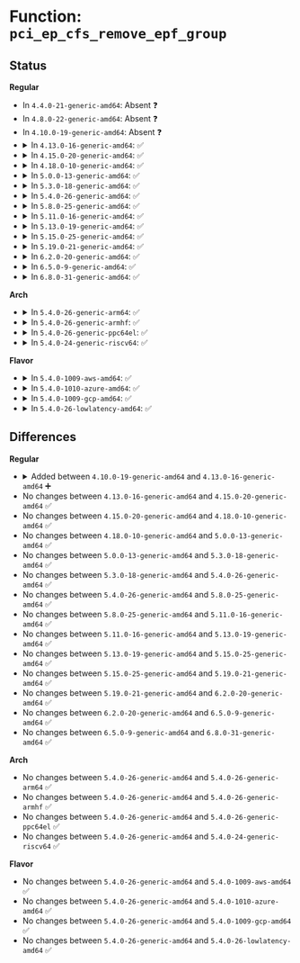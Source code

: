 # Function: <code>pci_ep_cfs_remove_epf_group</code>

## Status
<b>Regular</b>
<ul>
<li>
In <code>4.4.0-21-generic-amd64</code>: Absent ❓
</li>
<li>
In <code>4.8.0-22-generic-amd64</code>: Absent ❓
</li>
<li>
In <code>4.10.0-19-generic-amd64</code>: Absent ❓
</li>
<li>
<details>
<summary>In <code>4.13.0-16-generic-amd64</code>: ✅</summary>

```c
void pci_ep_cfs_remove_epf_group(struct config_group * group)
```

```json
{
  "name": "pci_ep_cfs_remove_epf_group",
  "collision_type": "Unique Global",
  "inline_type": "No",
  "funcs": [
    {
      "addr": 18446744071583898224,
      "name": "pci_ep_cfs_remove_epf_group",
      "external": true,
      "loc": "drivers/pci/endpoint/pci-ep-cfs.c:422",
      "file": "drivers/pci/endpoint/pci-ep-cfs.c",
      "inline": "seen, unknown",
      "caller_inline": [],
      "caller_func": [
        "drivers/pci/endpoint/pci-epf-core.c:pci_epf_unregister_driver"
      ]
    }
  ],
  "symbols": [
    {
      "addr": 18446744071583898224,
      "name": "pci_ep_cfs_remove_epf_group",
      "section": ".text",
      "bind": "STB_GLOBAL",
      "size": 32
    }
  ]
}
```
</details>
</li>
<li>
<details>
<summary>In <code>4.15.0-20-generic-amd64</code>: ✅</summary>

```c
void pci_ep_cfs_remove_epf_group(struct config_group * group)
```

```json
{
  "name": "pci_ep_cfs_remove_epf_group",
  "collision_type": "Unique Global",
  "inline_type": "No",
  "funcs": [
    {
      "addr": 18446744071584161056,
      "name": "pci_ep_cfs_remove_epf_group",
      "external": true,
      "loc": "drivers/pci/endpoint/pci-ep-cfs.c:425",
      "file": "drivers/pci/endpoint/pci-ep-cfs.c",
      "inline": "seen, unknown",
      "caller_inline": [],
      "caller_func": [
        "drivers/pci/endpoint/pci-epf-core.c:pci_epf_unregister_driver"
      ]
    }
  ],
  "symbols": [
    {
      "addr": 18446744071584161056,
      "name": "pci_ep_cfs_remove_epf_group",
      "section": ".text",
      "bind": "STB_GLOBAL",
      "size": 32
    }
  ]
}
```
</details>
</li>
<li>
<details>
<summary>In <code>4.18.0-10-generic-amd64</code>: ✅</summary>

```c
void pci_ep_cfs_remove_epf_group(struct config_group * group)
```

```json
{
  "name": "pci_ep_cfs_remove_epf_group",
  "collision_type": "Unique Global",
  "inline_type": "No",
  "funcs": [
    {
      "addr": 18446744071584378576,
      "name": "pci_ep_cfs_remove_epf_group",
      "external": true,
      "loc": "drivers/pci/endpoint/pci-ep-cfs.c:454",
      "file": "drivers/pci/endpoint/pci-ep-cfs.c",
      "inline": "seen, unknown",
      "caller_inline": [],
      "caller_func": [
        "drivers/pci/endpoint/pci-epf-core.c:pci_epf_remove_cfs"
      ]
    }
  ],
  "symbols": [
    {
      "addr": 18446744071584378576,
      "name": "pci_ep_cfs_remove_epf_group",
      "section": ".text",
      "bind": "STB_GLOBAL",
      "size": 31
    }
  ]
}
```
</details>
</li>
<li>
<details>
<summary>In <code>5.0.0-13-generic-amd64</code>: ✅</summary>

```c
void pci_ep_cfs_remove_epf_group(struct config_group * group)
```

```json
{
  "name": "pci_ep_cfs_remove_epf_group",
  "collision_type": "Unique Global",
  "inline_type": "No",
  "funcs": [
    {
      "addr": 18446744071584470784,
      "name": "pci_ep_cfs_remove_epf_group",
      "external": true,
      "loc": "drivers/pci/endpoint/pci-ep-cfs.c:478",
      "file": "drivers/pci/endpoint/pci-ep-cfs.c",
      "inline": "seen, unknown",
      "caller_inline": [],
      "caller_func": [
        "drivers/pci/endpoint/pci-epf-core.c:pci_epf_remove_cfs"
      ]
    }
  ],
  "symbols": [
    {
      "addr": 18446744071584470784,
      "name": "pci_ep_cfs_remove_epf_group",
      "section": ".text",
      "bind": "STB_GLOBAL",
      "size": 31
    }
  ]
}
```
</details>
</li>
<li>
<details>
<summary>In <code>5.3.0-18-generic-amd64</code>: ✅</summary>

```c
void pci_ep_cfs_remove_epf_group(struct config_group * group)
```

```json
{
  "name": "pci_ep_cfs_remove_epf_group",
  "collision_type": "Unique Global",
  "inline_type": "No",
  "funcs": [
    {
      "addr": 18446744071584667840,
      "name": "pci_ep_cfs_remove_epf_group",
      "external": true,
      "loc": "drivers/pci/endpoint/pci-ep-cfs.c:478",
      "file": "drivers/pci/endpoint/pci-ep-cfs.c",
      "inline": "seen, unknown",
      "caller_inline": [],
      "caller_func": [
        "drivers/pci/endpoint/pci-epf-core.c:pci_epf_remove_cfs"
      ]
    }
  ],
  "symbols": [
    {
      "addr": 18446744071584667840,
      "name": "pci_ep_cfs_remove_epf_group",
      "section": ".text",
      "bind": "STB_GLOBAL",
      "size": 31
    }
  ]
}
```
</details>
</li>
<li>
<details>
<summary>In <code>5.4.0-26-generic-amd64</code>: ✅</summary>

```c
void pci_ep_cfs_remove_epf_group(struct config_group * group)
```

```json
{
  "name": "pci_ep_cfs_remove_epf_group",
  "collision_type": "Unique Global",
  "inline_type": "No",
  "funcs": [
    {
      "addr": 18446744071584806112,
      "name": "pci_ep_cfs_remove_epf_group",
      "external": true,
      "loc": "drivers/pci/endpoint/pci-ep-cfs.c:478",
      "file": "drivers/pci/endpoint/pci-ep-cfs.c",
      "inline": "seen, unknown",
      "caller_inline": [],
      "caller_func": [
        "drivers/pci/endpoint/pci-epf-core.c:pci_epf_remove_cfs"
      ]
    }
  ],
  "symbols": [
    {
      "addr": 18446744071584806112,
      "name": "pci_ep_cfs_remove_epf_group",
      "section": ".text",
      "bind": "STB_GLOBAL",
      "size": 31
    }
  ]
}
```
</details>
</li>
<li>
<details>
<summary>In <code>5.8.0-25-generic-amd64</code>: ✅</summary>

```c
void pci_ep_cfs_remove_epf_group(struct config_group * group)
```

```json
{
  "name": "pci_ep_cfs_remove_epf_group",
  "collision_type": "Unique Global",
  "inline_type": "No",
  "funcs": [
    {
      "addr": 18446744071585498704,
      "name": "pci_ep_cfs_remove_epf_group",
      "external": true,
      "loc": "drivers/pci/endpoint/pci-ep-cfs.c:462",
      "file": "drivers/pci/endpoint/pci-ep-cfs.c",
      "inline": "seen, unknown",
      "caller_inline": [],
      "caller_func": [
        "drivers/pci/endpoint/pci-epf-core.c:pci_epf_remove_cfs"
      ]
    }
  ],
  "symbols": [
    {
      "addr": 18446744071585498704,
      "name": "pci_ep_cfs_remove_epf_group",
      "section": ".text",
      "bind": "STB_GLOBAL",
      "size": 31
    }
  ]
}
```
</details>
</li>
<li>
<details>
<summary>In <code>5.11.0-16-generic-amd64</code>: ✅</summary>

```c
void pci_ep_cfs_remove_epf_group(struct config_group * group)
```

```json
{
  "name": "pci_ep_cfs_remove_epf_group",
  "collision_type": "Unique Global",
  "inline_type": "No",
  "funcs": [
    {
      "addr": 18446744071585630896,
      "name": "pci_ep_cfs_remove_epf_group",
      "external": true,
      "loc": "drivers/pci/endpoint/pci-ep-cfs.c:462",
      "file": "drivers/pci/endpoint/pci-ep-cfs.c",
      "inline": "seen, unknown",
      "caller_inline": [],
      "caller_func": [
        "drivers/pci/endpoint/pci-epf-core.c:pci_epf_remove_cfs"
      ]
    }
  ],
  "symbols": [
    {
      "addr": 18446744071585630896,
      "name": "pci_ep_cfs_remove_epf_group",
      "section": ".text",
      "bind": "STB_GLOBAL",
      "size": 31
    }
  ]
}
```
</details>
</li>
<li>
<details>
<summary>In <code>5.13.0-19-generic-amd64</code>: ✅</summary>

```c
void pci_ep_cfs_remove_epf_group(struct config_group * group)
```

```json
{
  "name": "pci_ep_cfs_remove_epf_group",
  "collision_type": "Unique Global",
  "inline_type": "No",
  "funcs": [
    {
      "addr": 18446744071585510160,
      "name": "pci_ep_cfs_remove_epf_group",
      "external": true,
      "loc": "drivers/pci/endpoint/pci-ep-cfs.c:632",
      "file": "drivers/pci/endpoint/pci-ep-cfs.c",
      "inline": "seen, unknown",
      "caller_inline": [],
      "caller_func": [
        "drivers/pci/endpoint/pci-epf-core.c:pci_epf_remove_cfs"
      ]
    }
  ],
  "symbols": [
    {
      "addr": 18446744071585510160,
      "name": "pci_ep_cfs_remove_epf_group",
      "section": ".text",
      "bind": "STB_GLOBAL",
      "size": 31
    }
  ]
}
```
</details>
</li>
<li>
<details>
<summary>In <code>5.15.0-25-generic-amd64</code>: ✅</summary>

```c
void pci_ep_cfs_remove_epf_group(struct config_group * group)
```

```json
{
  "name": "pci_ep_cfs_remove_epf_group",
  "collision_type": "Unique Global",
  "inline_type": "No",
  "funcs": [
    {
      "addr": 18446744071585977552,
      "name": "pci_ep_cfs_remove_epf_group",
      "external": true,
      "loc": "drivers/pci/endpoint/pci-ep-cfs.c:656",
      "file": "drivers/pci/endpoint/pci-ep-cfs.c",
      "inline": "seen, unknown",
      "caller_inline": [],
      "caller_func": [
        "drivers/pci/endpoint/pci-epf-core.c:pci_epf_remove_cfs"
      ]
    }
  ],
  "symbols": [
    {
      "addr": 18446744071585977552,
      "name": "pci_ep_cfs_remove_epf_group",
      "section": ".text",
      "bind": "STB_GLOBAL",
      "size": 31
    }
  ]
}
```
</details>
</li>
<li>
<details>
<summary>In <code>5.19.0-21-generic-amd64</code>: ✅</summary>

```c
void pci_ep_cfs_remove_epf_group(struct config_group * group)
```

```json
{
  "name": "pci_ep_cfs_remove_epf_group",
  "collision_type": "Unique Global",
  "inline_type": "No",
  "funcs": [
    {
      "addr": 18446744071587192128,
      "name": "pci_ep_cfs_remove_epf_group",
      "external": true,
      "loc": "drivers/pci/endpoint/pci-ep-cfs.c:644",
      "file": "drivers/pci/endpoint/pci-ep-cfs.c",
      "inline": "seen, unknown",
      "caller_inline": [],
      "caller_func": [
        "drivers/pci/endpoint/pci-epf-core.c:pci_epf_remove_cfs"
      ]
    }
  ],
  "symbols": [
    {
      "addr": 18446744071587192128,
      "name": "pci_ep_cfs_remove_epf_group",
      "section": ".text",
      "bind": "STB_GLOBAL",
      "size": 43
    }
  ]
}
```
</details>
</li>
<li>
<details>
<summary>In <code>6.2.0-20-generic-amd64</code>: ✅</summary>

```c
void pci_ep_cfs_remove_epf_group(struct config_group * group)
```

```json
{
  "name": "pci_ep_cfs_remove_epf_group",
  "collision_type": "Unique Global",
  "inline_type": "No",
  "funcs": [
    {
      "addr": 18446744071588419200,
      "name": "pci_ep_cfs_remove_epf_group",
      "external": true,
      "loc": "drivers/pci/endpoint/pci-ep-cfs.c:644",
      "file": "drivers/pci/endpoint/pci-ep-cfs.c",
      "inline": "seen, unknown",
      "caller_inline": [],
      "caller_func": [
        "drivers/pci/endpoint/pci-epf-core.c:pci_epf_remove_cfs"
      ]
    }
  ],
  "symbols": [
    {
      "addr": 18446744071588419200,
      "name": "pci_ep_cfs_remove_epf_group",
      "section": ".text",
      "bind": "STB_GLOBAL",
      "size": 43
    }
  ]
}
```
</details>
</li>
<li>
<details>
<summary>In <code>6.5.0-9-generic-amd64</code>: ✅</summary>

```c
void pci_ep_cfs_remove_epf_group(struct config_group * group)
```

```json
{
  "name": "pci_ep_cfs_remove_epf_group",
  "collision_type": "Unique Global",
  "inline_type": "No",
  "funcs": [
    {
      "addr": 18446744071588696112,
      "name": "pci_ep_cfs_remove_epf_group",
      "external": true,
      "loc": "drivers/pci/endpoint/pci-ep-cfs.c:681",
      "file": "drivers/pci/endpoint/pci-ep-cfs.c",
      "inline": "seen, unknown",
      "caller_inline": [],
      "caller_func": [
        "drivers/pci/endpoint/pci-epf-core.c:pci_epf_remove_cfs"
      ]
    }
  ],
  "symbols": [
    {
      "addr": 18446744071588696112,
      "name": "pci_ep_cfs_remove_epf_group",
      "section": ".text",
      "bind": "STB_GLOBAL",
      "size": 43
    }
  ]
}
```
</details>
</li>
<li>
<details>
<summary>In <code>6.8.0-31-generic-amd64</code>: ✅</summary>

```c
void pci_ep_cfs_remove_epf_group(struct config_group * group)
```

```json
{
  "name": "pci_ep_cfs_remove_epf_group",
  "collision_type": "Unique Global",
  "inline_type": "No",
  "funcs": [
    {
      "addr": 18446744071588996832,
      "name": "pci_ep_cfs_remove_epf_group",
      "external": true,
      "loc": "drivers/pci/endpoint/pci-ep-cfs.c:681",
      "file": "drivers/pci/endpoint/pci-ep-cfs.c",
      "inline": "seen, unknown",
      "caller_inline": [],
      "caller_func": [
        "drivers/pci/endpoint/pci-epf-core.c:pci_epf_remove_cfs"
      ]
    }
  ],
  "symbols": [
    {
      "addr": 18446744071588996832,
      "name": "pci_ep_cfs_remove_epf_group",
      "section": ".text",
      "bind": "STB_GLOBAL",
      "size": 43
    }
  ]
}
```
</details>
</li>
</ul>
<b>Arch</b>
<ul>
<li>
<details>
<summary>In <code>5.4.0-26-generic-arm64</code>: ✅</summary>

```c
void pci_ep_cfs_remove_epf_group(struct config_group * group)
```

```json
{
  "name": "pci_ep_cfs_remove_epf_group",
  "collision_type": "Unique Global",
  "inline_type": "No",
  "funcs": [
    {
      "addr": 18446603336497081112,
      "name": "pci_ep_cfs_remove_epf_group",
      "external": true,
      "loc": "drivers/pci/endpoint/pci-ep-cfs.c:478",
      "file": "drivers/pci/endpoint/pci-ep-cfs.c",
      "inline": "seen, unknown",
      "caller_inline": [],
      "caller_func": [
        "drivers/pci/endpoint/pci-epf-core.c:pci_epf_remove_cfs"
      ]
    }
  ],
  "symbols": [
    {
      "addr": 18446603336497081112,
      "name": "pci_ep_cfs_remove_epf_group",
      "section": ".text",
      "bind": "STB_GLOBAL",
      "size": 56
    }
  ]
}
```
</details>
</li>
<li>
<details>
<summary>In <code>5.4.0-26-generic-armhf</code>: ✅</summary>

```c
void pci_ep_cfs_remove_epf_group(struct config_group * group)
```

```json
{
  "name": "pci_ep_cfs_remove_epf_group",
  "collision_type": "Unique Global",
  "inline_type": "No",
  "funcs": [
    {
      "addr": 3230288272,
      "name": "pci_ep_cfs_remove_epf_group",
      "external": true,
      "loc": "drivers/pci/endpoint/pci-ep-cfs.c:478",
      "file": "drivers/pci/endpoint/pci-ep-cfs.c",
      "inline": "seen, unknown",
      "caller_inline": [],
      "caller_func": [
        "drivers/pci/endpoint/pci-epf-core.c:pci_epf_remove_cfs"
      ]
    }
  ],
  "symbols": [
    {
      "addr": 3230288272,
      "name": "pci_ep_cfs_remove_epf_group",
      "section": ".text",
      "bind": "STB_GLOBAL",
      "size": 44
    }
  ]
}
```
</details>
</li>
<li>
<details>
<summary>In <code>5.4.0-26-generic-ppc64el</code>: ✅</summary>

```c
void pci_ep_cfs_remove_epf_group(struct config_group * group)
```

```json
{
  "name": "pci_ep_cfs_remove_epf_group",
  "collision_type": "Unique Global",
  "inline_type": "No",
  "funcs": [
    {
      "addr": 13835058055291120880,
      "name": "pci_ep_cfs_remove_epf_group",
      "external": true,
      "loc": "drivers/pci/endpoint/pci-ep-cfs.c:478",
      "file": "drivers/pci/endpoint/pci-ep-cfs.c",
      "inline": "seen, unknown",
      "caller_inline": [],
      "caller_func": [
        "drivers/pci/endpoint/pci-epf-core.c:pci_epf_remove_cfs"
      ]
    }
  ],
  "symbols": [
    {
      "addr": 13835058055291120880,
      "name": "pci_ep_cfs_remove_epf_group",
      "section": ".text",
      "bind": "STB_GLOBAL",
      "size": 72
    }
  ]
}
```
</details>
</li>
<li>
<details>
<summary>In <code>5.4.0-24-generic-riscv64</code>: ✅</summary>

```c
void pci_ep_cfs_remove_epf_group(struct config_group * group)
```

```json
{
  "name": "pci_ep_cfs_remove_epf_group",
  "collision_type": "Unique Global",
  "inline_type": "No",
  "funcs": [
    {
      "addr": 18446743936275719172,
      "name": "pci_ep_cfs_remove_epf_group",
      "external": true,
      "loc": "drivers/pci/endpoint/pci-ep-cfs.c:478",
      "file": "drivers/pci/endpoint/pci-ep-cfs.c",
      "inline": "seen, unknown",
      "caller_inline": [],
      "caller_func": [
        "drivers/pci/endpoint/pci-epf-core.c:pci_epf_remove_cfs"
      ]
    }
  ],
  "symbols": [
    {
      "addr": 18446743936275719172,
      "name": "pci_ep_cfs_remove_epf_group",
      "section": ".text",
      "bind": "STB_GLOBAL",
      "size": 50
    }
  ]
}
```
</details>
</li>
</ul>
<b>Flavor</b>
<ul>
<li>
<details>
<summary>In <code>5.4.0-1009-aws-amd64</code>: ✅</summary>

```c
void pci_ep_cfs_remove_epf_group(struct config_group * group)
```

```json
{
  "name": "pci_ep_cfs_remove_epf_group",
  "collision_type": "Unique Global",
  "inline_type": "No",
  "funcs": [
    {
      "addr": 18446744071584754848,
      "name": "pci_ep_cfs_remove_epf_group",
      "external": true,
      "loc": "drivers/pci/endpoint/pci-ep-cfs.c:478",
      "file": "drivers/pci/endpoint/pci-ep-cfs.c",
      "inline": "seen, unknown",
      "caller_inline": [],
      "caller_func": [
        "drivers/pci/endpoint/pci-epf-core.c:pci_epf_remove_cfs"
      ]
    }
  ],
  "symbols": [
    {
      "addr": 18446744071584754848,
      "name": "pci_ep_cfs_remove_epf_group",
      "section": ".text",
      "bind": "STB_GLOBAL",
      "size": 31
    }
  ]
}
```
</details>
</li>
<li>
<details>
<summary>In <code>5.4.0-1010-azure-amd64</code>: ✅</summary>

```c
void pci_ep_cfs_remove_epf_group(struct config_group * group)
```

```json
{
  "name": "pci_ep_cfs_remove_epf_group",
  "collision_type": "Unique Global",
  "inline_type": "No",
  "funcs": [
    {
      "addr": 18446744071584685632,
      "name": "pci_ep_cfs_remove_epf_group",
      "external": true,
      "loc": "drivers/pci/endpoint/pci-ep-cfs.c:478",
      "file": "drivers/pci/endpoint/pci-ep-cfs.c",
      "inline": "seen, unknown",
      "caller_inline": [],
      "caller_func": [
        "drivers/pci/endpoint/pci-epf-core.c:pci_epf_remove_cfs"
      ]
    }
  ],
  "symbols": [
    {
      "addr": 18446744071584685632,
      "name": "pci_ep_cfs_remove_epf_group",
      "section": ".text",
      "bind": "STB_GLOBAL",
      "size": 31
    }
  ]
}
```
</details>
</li>
<li>
<details>
<summary>In <code>5.4.0-1009-gcp-amd64</code>: ✅</summary>

```c
void pci_ep_cfs_remove_epf_group(struct config_group * group)
```

```json
{
  "name": "pci_ep_cfs_remove_epf_group",
  "collision_type": "Unique Global",
  "inline_type": "No",
  "funcs": [
    {
      "addr": 18446744071584756272,
      "name": "pci_ep_cfs_remove_epf_group",
      "external": true,
      "loc": "drivers/pci/endpoint/pci-ep-cfs.c:478",
      "file": "drivers/pci/endpoint/pci-ep-cfs.c",
      "inline": "seen, unknown",
      "caller_inline": [],
      "caller_func": [
        "drivers/pci/endpoint/pci-epf-core.c:pci_epf_remove_cfs"
      ]
    }
  ],
  "symbols": [
    {
      "addr": 18446744071584756272,
      "name": "pci_ep_cfs_remove_epf_group",
      "section": ".text",
      "bind": "STB_GLOBAL",
      "size": 31
    }
  ]
}
```
</details>
</li>
<li>
<details>
<summary>In <code>5.4.0-26-lowlatency-amd64</code>: ✅</summary>

```c
void pci_ep_cfs_remove_epf_group(struct config_group * group)
```

```json
{
  "name": "pci_ep_cfs_remove_epf_group",
  "collision_type": "Unique Global",
  "inline_type": "No",
  "funcs": [
    {
      "addr": 18446744071584863792,
      "name": "pci_ep_cfs_remove_epf_group",
      "external": true,
      "loc": "drivers/pci/endpoint/pci-ep-cfs.c:478",
      "file": "drivers/pci/endpoint/pci-ep-cfs.c",
      "inline": "seen, unknown",
      "caller_inline": [],
      "caller_func": [
        "drivers/pci/endpoint/pci-epf-core.c:pci_epf_remove_cfs"
      ]
    }
  ],
  "symbols": [
    {
      "addr": 18446744071584863792,
      "name": "pci_ep_cfs_remove_epf_group",
      "section": ".text",
      "bind": "STB_GLOBAL",
      "size": 31
    }
  ]
}
```
</details>
</li>
</ul>

## Differences
<b>Regular</b>
<ul>
<li>
<details>
<summary>Added between <code>4.10.0-19-generic-amd64</code> and <code>4.13.0-16-generic-amd64</code> ➕</summary>

```c
void pci_ep_cfs_remove_epf_group(struct config_group * group)
```
</details>
</li>
<li>
No changes between <code>4.13.0-16-generic-amd64</code> and <code>4.15.0-20-generic-amd64</code> ✅
</li>
<li>
No changes between <code>4.15.0-20-generic-amd64</code> and <code>4.18.0-10-generic-amd64</code> ✅
</li>
<li>
No changes between <code>4.18.0-10-generic-amd64</code> and <code>5.0.0-13-generic-amd64</code> ✅
</li>
<li>
No changes between <code>5.0.0-13-generic-amd64</code> and <code>5.3.0-18-generic-amd64</code> ✅
</li>
<li>
No changes between <code>5.3.0-18-generic-amd64</code> and <code>5.4.0-26-generic-amd64</code> ✅
</li>
<li>
No changes between <code>5.4.0-26-generic-amd64</code> and <code>5.8.0-25-generic-amd64</code> ✅
</li>
<li>
No changes between <code>5.8.0-25-generic-amd64</code> and <code>5.11.0-16-generic-amd64</code> ✅
</li>
<li>
No changes between <code>5.11.0-16-generic-amd64</code> and <code>5.13.0-19-generic-amd64</code> ✅
</li>
<li>
No changes between <code>5.13.0-19-generic-amd64</code> and <code>5.15.0-25-generic-amd64</code> ✅
</li>
<li>
No changes between <code>5.15.0-25-generic-amd64</code> and <code>5.19.0-21-generic-amd64</code> ✅
</li>
<li>
No changes between <code>5.19.0-21-generic-amd64</code> and <code>6.2.0-20-generic-amd64</code> ✅
</li>
<li>
No changes between <code>6.2.0-20-generic-amd64</code> and <code>6.5.0-9-generic-amd64</code> ✅
</li>
<li>
No changes between <code>6.5.0-9-generic-amd64</code> and <code>6.8.0-31-generic-amd64</code> ✅
</li>
</ul>
<b>Arch</b>
<ul>
<li>
No changes between <code>5.4.0-26-generic-amd64</code> and <code>5.4.0-26-generic-arm64</code> ✅
</li>
<li>
No changes between <code>5.4.0-26-generic-amd64</code> and <code>5.4.0-26-generic-armhf</code> ✅
</li>
<li>
No changes between <code>5.4.0-26-generic-amd64</code> and <code>5.4.0-26-generic-ppc64el</code> ✅
</li>
<li>
No changes between <code>5.4.0-26-generic-amd64</code> and <code>5.4.0-24-generic-riscv64</code> ✅
</li>
</ul>
<b>Flavor</b>
<ul>
<li>
No changes between <code>5.4.0-26-generic-amd64</code> and <code>5.4.0-1009-aws-amd64</code> ✅
</li>
<li>
No changes between <code>5.4.0-26-generic-amd64</code> and <code>5.4.0-1010-azure-amd64</code> ✅
</li>
<li>
No changes between <code>5.4.0-26-generic-amd64</code> and <code>5.4.0-1009-gcp-amd64</code> ✅
</li>
<li>
No changes between <code>5.4.0-26-generic-amd64</code> and <code>5.4.0-26-lowlatency-amd64</code> ✅
</li>
</ul>
